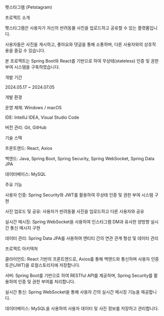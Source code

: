 펫스타그램 (Petstagram)


프로젝트 소개

펫스타그램은 사용자가 자신의 반려동물 사진을 업로드하고 공유할 수 있는 플랫폼입니다. 

사용자들은 사진을 게시하고, 좋아요와 댓글을 통해 소통하며, 다른 사용자와의 상호작용을 즐길 수 있습니다. 

본 프로젝트는 Spring Boot와 React를 기반으로 하여 무상태(stateless) 인증 및 권한 부여 시스템을 구축하였습니다.


개발 기간

2024.05.17 ~ 2024.07.05


개발 환경

운영 체제: Windows / macOS

IDE: IntelliJ IDEA, Visual Studio Code

버전 관리: Git, GitHub


기술 스택

프론트엔드: React, Axios

백엔드: Java, Spring Boot, Spring Security, Spring WebSocket, Spring Data JPA

데이터베이스: MySQL


주요 기능

사용자 인증: Spring Security와 JWT를 활용하여 무상태 인증 및 권한 부여 시스템 구현

사진 업로드 및 공유: 사용자가 반려동물 사진을 업로드하고 다른 사용자와 공유

실시간 메시징: Spring WebSocket을 사용하여 인스타그램 DM과 유사한 양방향 실시간 통신 메시지 구현

데이터 관리: Spring Data JPA를 사용하여 엔티티 간의 연관 관계 형성 및 데이터 관리


프로젝트 아키텍처

클라이언트: React 기반의 프론트엔드로, Axios를 통해 백엔드와 통신하며 사용자 인증 토큰(JWT)을 로컬스토리지에 저장합니다.

서버: Spring Boot를 기반으로 하여 RESTful API를 제공하며, Spring Security를 활용하여 인증 및 권한 부여를 처리합니다.

실시간 통신: Spring WebSocket을 통해 사용자 간의 실시간 메시징 기능을 제공합니다.

데이터베이스: MySQL을 사용하여 사용자 데이터 및 사진 정보를 저장하고 관리합니다.


